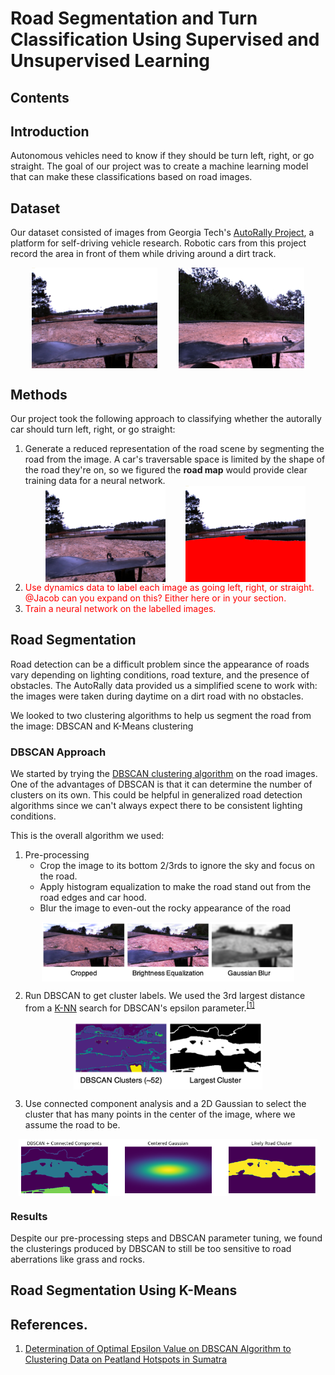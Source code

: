 # Road Segmentation and Turn Classification Using Supervised and Unsupervised Learning

## Contents

## Introduction
Autonomous vehicles need to know if they should be turn left, right, or go straight. The goal of our project was to create a machine learning model that can make these classifications based on road images.

## Dataset
Our dataset consisted of images from Georgia Tech's [AutoRally Project](https://autorally.github.io/), a platform for self-driving vehicle research. Robotic cars from this project record the area in front of them while driving around a dirt track.

<div style="display: flex; flex-direction: row; justify-content: space-evenly; width: 100%;">
  <img src="images/img47.png" width="40%">
  <img src="images/img676.png" width="40%">
</div>

## Methods
Our project took the following approach to classifying whether the autorally car should turn left, right, or go straight:

1. Generate a reduced representation of the road scene by segmenting the road from the image. A car's traversable space is limited by the shape of the road they're on, so we figured the **road map** would provide clear training data for a neural network. <div style="display: flex; flex-direction: row; justify-content: space-evenly; width: 100%;"><img src="images/img47.png" width="40%"><img src="images/img47_o.png" width="40%"></div>
2. <div style="color: red; display: inline">Use dynamics data to label each image as going left, right, or straight. @Jacob can you expand on this? Either here or in your section.</div>
3. <div style="color: red; display: inline">Train a neural network on the labelled images.</div>


## Road Segmentation
Road detection can be a difficult problem since the appearance of roads vary depending on lighting conditions, road texture, and the presence of obstacles. The AutoRally data provided us a simplified scene to work with: the images were taken during daytime on a dirt road with no obstacles.

We looked to two clustering algorithms to help us segment the road from the image: DBSCAN and K-Means clustering

### DBSCAN Approach
We started by trying the [DBSCAN clustering algorithm](https://scikit-learn.org/stable/modules/generated/sklearn.cluster.DBSCAN.html) on the road images. One of the advantages of DBSCAN is that it can determine the number of clusters on its own. This could be helpful in generalized road detection algorithms since we can't always expect there to be consistent lighting conditions.

This is the overall algorithm we used:
1. Pre-processing
    * Crop the image to its bottom 2/3rds to ignore the sky and focus on the road.
    * Apply histogram equalization to make the road stand out from the road edges and car hood.
    * Blur the image to even-out the rocky appearance of the road

<div style="display: flex; flex-direction: row; justify-content: space-evenly; width: 100%;">
<img src="images/dbscan_preprocessing.png" width="80%">
</div>

2. Run DBSCAN to get cluster labels. We used the 3rd largest distance from a [K-NN](https://scikit-learn.org/stable/modules/generated/sklearn.neighbors.KNeighborsClassifier.html) search for DBSCAN's epsilon parameter.<sup><a href="#ref1">[1]</a></sup>

<div style="display: flex; flex-direction: row; justify-content: space-evenly; width: 100%;">
<img src="images/dbscan_output.png" width="60%">
</div>

3. Use connected component analysis and a 2D Gaussian to select the cluster that has many points in the center of the image, where we assume the road to be.

<div style="display: flex; flex-direction: row; justify-content: space-evenly; width: 100%;">
<img src="images/dbscan_cc.png" width="95%">
</div>

### Results
Despite our pre-processing steps and DBSCAN parameter tuning, we found the clusterings produced by DBSCAN to still be too sensitive to road aberrations like grass and rocks. 

## Road Segmentation Using K-Means


## References.
1. <a id="ref1" href="https://iopscience.iop.org/article/10.1088/1755-1315/31/1/012012/pdf" style="display: inline">Determination of Optimal Epsilon Value on
DBSCAN Algorithm to Clustering Data on
Peatland Hotspots in Sumatra</a>